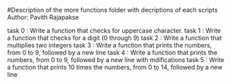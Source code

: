 #Description of the more functions folder with decriptions of each scripts
Author:  Pavith Rajapakse

task 0 : Write a function that checks for uppercase character.
task 1 : Write a function that checks for a digit (0 through 9)
task 2 : Write a function that multiplies two integers
task 3 : Write a function that prints the numbers, from 0 to 9, followed by a new line
task 4 : Write a function that prints the numbers, from 0 to 9, followed by a new line with mdifications
task 5 : Write a function that prints 10 times the numbers, from 0 to 14, followed by a new line






